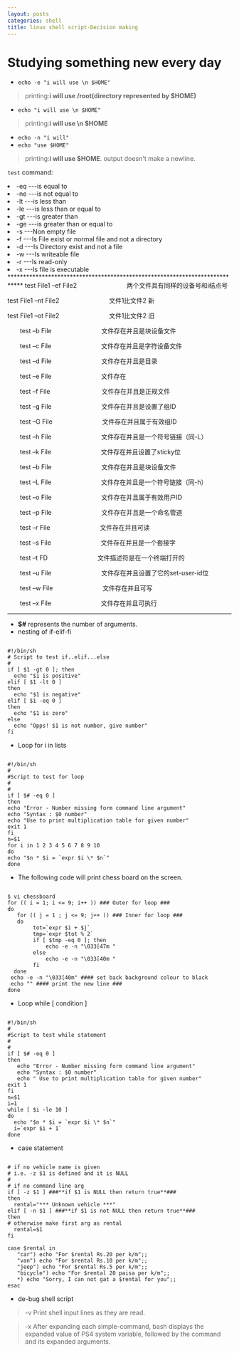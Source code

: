 ```yaml
--- 
layout: posts
categories: shell
title: linux shell script-Decision making
---
```

Studying something new every day
======================
* `echo -e "i will use \n $HOME"` 
>printing:**i will use /root(directory represented by $HOME)**

* `echo "i will use \n $HOME"` 
>printing:**i will use \n $HOME**

* `echo -n "i will"` 
* `echo "use $HOME"` 
>printing:**i will use $HOME**. output doesn't make a newline.

`test` command:
><ol>
<li>-eq ---is equal to</li>
<li>-ne ---is not equal to</li>
<li>-lt ---is less than</li>
<li>-le ---is less than or equal to</li>
<li>-gt ---is greater than</li>
<li>-ge ---is greater than or equal to</li>
<li>-s ---Non empty file</li>
<li>-f ---Is File exist or normal file and not a directory</li>
<li>-d ---Is Directory exist and not a file</li>
<li>-w ---Is writeable file</li>
<li>-r ---Is read-only</li>
<li>-x ---Is file is executable</li>
</ol>
****************************************************************************
  test  File1 –ef  File2　　　　　　　　两个文件具有同样的设备号和i结点号

  test  File1 –nt  File2　　　　　　　　文件1比文件2 新

  test  File1 –ot  File2　　　　　　　　文件1比文件2 旧

　　test –b File　　　　　　　　文件存在并且是块设备文件

　　test –c File　　　　　　　　文件存在并且是字符设备文件

　　test –d File　　　　　　　　文件存在并且是目录

　　test –e File　　　　　　　　文件存在

　　test –f File 　　　　　　　　文件存在并且是正规文件

　　test –g File　　　　　　　　文件存在并且是设置了组ID

　　test –G File　　　　　　　　文件存在并且属于有效组ID

　　test –h File　　　　　　　　文件存在并且是一个符号链接（同-L）

　　test –k File　　　　　　　　文件存在并且设置了sticky位

　　test –b File　　　　　　　　文件存在并且是块设备文件

　　test –L File　　　　　　　　文件存在并且是一个符号链接（同-h）

　　test –o File　　　　　　　　文件存在并且属于有效用户ID

　　test –p File　　　　　　　　文件存在并且是一个命名管道

　　test –r File　　　　　　　　文件存在并且可读

　　test –s File　　　　　　　　文件存在并且是一个套接字

　　test –t FD　　　　　　　　文件描述符是在一个终端打开的

　　test –u File　　　　　　　　文件存在并且设置了它的set-user-id位

　　test –w File　　　　　　　　文件存在并且可写

　　test –x File　　　　　　　　文件存在并且可执行
****************************************************************************
* **$#** represents the number of arguments.
* nesting of if-elif-fi
<pre><code>
#!/bin/sh
# Script to test if..elif...else
#
if [ $1 -gt 0 ]; then
  echo "$1 is positive"
elif [ $1 -lt 0 ]
then
  echo "$1 is negative"
elif [ $1 -eq 0 ]
then
  echo "$1 is zero"
else
  echo "Opps! $1 is not number, give number"
fi
</code></pre>
* Loop for i in lists
<pre><code>
#!/bin/sh
#
#Script to test for loop
#
#
if [ $# -eq 0 ]
then
echo "Error - Number missing form command line argument"
echo "Syntax : $0 number"
echo "Use to print multiplication table for given number"
exit 1
fi
n=$1
for i in 1 2 3 4 5 6 7 8 9 10
do
echo "$n * $i = `expr $i \* $n`"
done
</code></pre>
* The following code will print chess board on the screen.
<pre><code>
$ vi chessboard
for (( i = 1; i <= 9; i++ )) ### Outer for loop ###
do
   for (( j = 1 ; j <= 9; j++ )) ### Inner for loop ###
   do
        tot=`expr $i + $j`
        tmp=`expr $tot % 2`
        if [ $tmp -eq 0 ]; then
            echo -e -n "\033[47m "
        else
            echo -e -n "\033[40m "
        fi
  done
 echo -e -n "\033[40m" #### set back background colour to black
 echo "" #### print the new line ###
done
</code></pre>
* Loop while [ condition ]
<pre><code>
#!/bin/sh
#
#Script to test while statement
#
#
if [ $# -eq 0 ]
then
   echo "Error - Number missing form command line argument"
   echo "Syntax : $0 number"
   echo " Use to print multiplication table for given number"
exit 1
fi
n=$1
i=1
while [ $i -le 10 ]
do
  echo "$n * $i = `expr $i \* $n`"
  i=`expr $i + 1`
done
</code></pre>
* case statement
<pre><code>
# if no vehicle name is given
# i.e. -z $1 is defined and it is NULL
#
# if no command line arg
if [ -z $1 ] ###**if $1 is NULL then return true**###
then
  rental="*** Unknown vehicle ***"
elif [ -n $1 ] ###**if $1 is not NULL then return true**###
then
# otherwise make first arg as rental
  rental=$1
fi

case $rental in
   "car") echo "For $rental Rs.20 per k/m";;
   "van") echo "For $rental Rs.10 per k/m";;
   "jeep") echo "For $rental Rs.5 per k/m";;
   "bicycle") echo "For $rental 20 paisa per k/m";;
   *) echo "Sorry, I can not gat a $rental for you";;
esac
</code></pre>
* de-bug shell script
>-v Print shell input lines as they are read.

>-x After expanding each simple-command, bash displays the expanded value of PS4 system variable, followed by the command and its expanded arguments.


  
